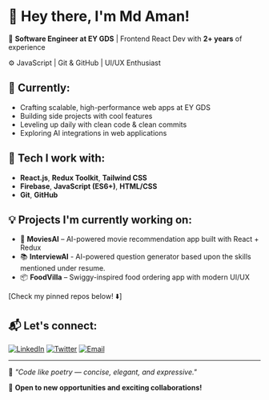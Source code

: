 # 👋 Hey there, I'm Md Aman!

🎯 **Software Engineer at EY GDS** | Frontend React Dev with **2+ years** of experience

⚙️ JavaScript | Git & GitHub | UI/UX Enthusiast

## 🚀 Currently:
* Crafting scalable, high-performance web apps at EY GDS
* Building side projects with cool features
* Leveling up daily with clean code & clean commits
* Exploring AI integrations in web applications

## 🧠 Tech I work with:
* **React.js**, **Redux Toolkit**, **Tailwind CSS**
* **Firebase**, **JavaScript (ES6+)**, **HTML/CSS**
* **Git**, **GitHub**

## 💡 Projects I'm currently working on:
* 🍿 **MoviesAI** – AI-powered movie recommendation app built with React + Redux
* 📚 **InterviewAI** - AI-powered question generator based upon the skills mentioned under resume. 
* 📦 **FoodVilla** – Swiggy-inspired food ordering app with modern UI/UX


[Check my pinned repos below! ⬇️]


## 📬 Let's connect:
[![LinkedIn](https://img.shields.io/badge/LinkedIn-0077B5?style=for-the-badge&logo=linkedin&logoColor=white)](https://www.linkedin.com/in/md-aman0109/)
[![Twitter](https://img.shields.io/badge/Twitter-1DA1F2?style=for-the-badge&logo=twitter&logoColor=white)](https://x.com/md_aman0109)
[![Email](https://img.shields.io/badge/Email-D14836?style=for-the-badge&logo=gmail&logoColor=white)](mailto:aman.md0109@gmail.com)

---

💭 *"Code like poetry — concise, elegant, and expressive."*

🌟 **Open to new opportunities and exciting collaborations!**
